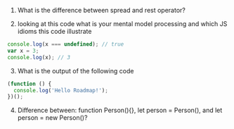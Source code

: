 
1. What is the difference between spread and rest operator?

2. looking at this code what is your mental model processing and which JS idioms this code illustrate
```js
console.log(x === undefined); // true
var x = 3;
console.log(x); // 3
```

3.  What is the output of the following code
```js
(function () {
  console.log('Hello Roadmap!');
})();
```
4. Difference between: function Person(){}, let  person = Person(), and let person = new Person()?
